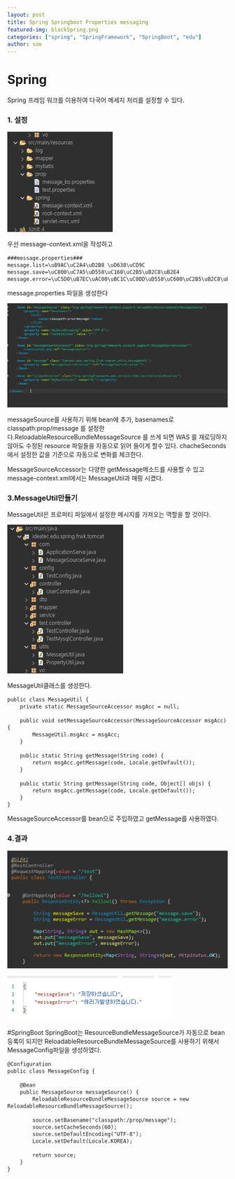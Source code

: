 ```yaml
---
layout: post
title: Spring Springboot Properties messaging
featured-img: blackSpring.png
categories: ["spring", "SpringFramework", "SpringBoot", "edu"]
author: soo
---
```


# Spring
Spring 프레임 워크를 이용하여 다국어 메세지 처리를 설정할 수 있다.

### 1. 설정
![st](../image/soo/20210716/st.png)

우선 message-context.xml을 작성하고 
```
###message.properties###
message.list=\uB9AC\uC2A4\uD2B8 \uD638\uCD9C
message.save=\uC800\uC7A5\uD558\uC168\uC2B5\uB2C8\uB2E4
message.error=\uC5D0\uB7EC\uAC00\uBC1C\uC0DD\uD558\uC600\uC2B5\uB2C8\uB2E4.
```

message.properties 파일을 생성한다 

![messageTest](../image/soo/20210716/messageTest.png)

messageSource를 사용하기 위해 bean에 추가, basenames로 classpath:prop/message 를 설정한다.ReloadableResourceBundleMessageSource 를 쓰게 되면 WAS 를 재로딩하지 않아도 수정된 resource 파일들을 자동으로 읽어 들이게 할수 있다.
chacheSeconds 에서 설정한 값을 기준으로 자동으로 변화를 체크한다.

MessageSourceAccessor는 다양한 getMessage메소드를 사용할 수 있고 message-context.xml에서는 MessageUtil과 매핑 시켰다.


### 3.MessageUtil만들기
MessageUtil은 
프로퍼티 파일에서 설정한 메시지를 가져오는 역할을 할 것이다.

![ttessttPNG](../image/soo/20210716/ttessttPNG.png)

MessageUtil클래스를 생성한다.
```
public class MessageUtil {
	private static MessageSourceAccessor msgAcc = null;
	
	public void setMessageSourceAccessor(MessageSourceAccessor msgAcc) {
		MessageUtil.msgAcc = msgAcc;
	}
	
	public static String getMessage(String code) {
		return msgAcc.getMessage(code, Locale.getDefault());
	}
	
	public static String getMessage(String code, Object[] objs) {
		return msgAcc.getMessage(code, Locale.getDefault());
	}
}
```
MessageSourceAccessor를 bean으로 주입하였고 getMessage를 사용하였다.

### 4.결과 

![ttestPNG](../image/soo/20210716/ttestPNG.png)

![result](../image/soo/20210716/result.png)

#SpringBoot
SpringBoot는 ResourceBundleMessageSource가 자동으로 bean 등록이 되지만 
ReloadableResourceBundleMessageSource를 사용하기 위해서 
MessageConfig파일을 생성하였다.
```
@Configuration
public class MessageConfig {

	@Bean
	public MessageSource messageSource() {
		ReloadableResourceBundleMessageSource source = new ReloadableResourceBundleMessageSource();
		
		source.setBasename("classpath:/prop/message");
		source.setCacheSeconds(60);
		source.setDefaultEncoding("UTF-8");
		Locale.setDefault(Locale.KOREA);
		
		return source;
	}
}
```